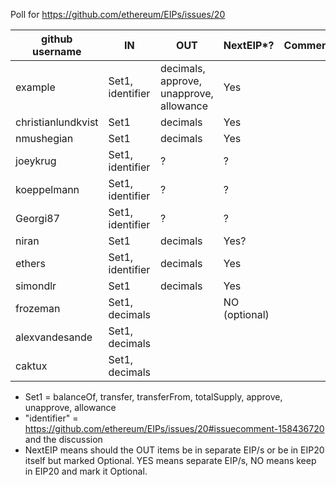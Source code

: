 Poll for https://github.com/ethereum/EIPs/issues/20

github username | IN       | OUT      | NextEIP*? | Comments
----------------|----------------|---------------|-----------------------------------|---------
example     |  Set1, identifier    | decimals, approve, unapprove, allowance    | Yes |
christianlundkvist      |  Set1    | decimals    | Yes |
nmushegian       |  Set1    | decimals    | Yes |
joeykrug       |  Set1, identifier    | ?    | ? |
koeppelmann    |  Set1, identifier    | ?    | ? |
Georgi87       |  Set1, identifier    | ?    | ? |
niran          |  Set1    | decimals    | Yes? |
ethers         |  Set1, identifier    | decimals    | Yes |
simondlr       |  Set1    | decimals    | Yes |
frozeman       |  Set1, decimals    |    | NO (optional) |
alexvandesande |  Set1, decimals    |    |  |
caktux         |  Set1, decimals    |    |  |


* Set1 = balanceOf, transfer, transferFrom, totalSupply, approve, unapprove, allowance
* "identifier" = https://github.com/ethereum/EIPs/issues/20#issuecomment-158436720 and the discussion
* NextEIP means should the OUT items be in separate EIP/s or be in EIP20 itself but marked Optional.  YES means separate EIP/s, NO means keep in EIP20 and mark it Optional.
